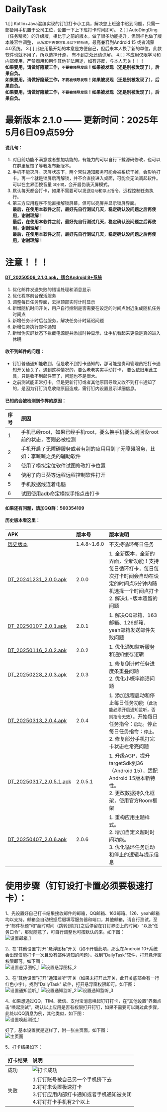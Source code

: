 # DailyTask

1.[ ] Kotlin+Java混编实现的钉钉打卡小工具，解决您上班途中迟到问题，只需一部备用手机置于公司工位，设置一下上下班打卡时间即可。
2.[ ] AutoDingDing（任务精灵）的升级版，相比于之前的版本，做了很多功能提升，但同样也做了版本兼容性调整，
  `此版本不再兼容8.0以下的系统`，最高兼容到Android 15 或者鸿蒙 4.0系统。
3.[ ] 此应用最开始的本意是方便自己，但后来本人换了新的单位，此款软件也就不用了，所以选择开源，
  有不到之处还请谅解。
4.[ ] 本应用仅限学习和内部使用，严禁商用和用作其他非法用途，如有违反，与本人无关！！！  
  **如果要用，请做好隐蔽工作，`不要被领导发现`！如果被发现（还是别被发现了），后果自负。**</br>
  **如果要用，请做好隐蔽工作，`不要被领导发现`！如果被发现（还是别被发现了），后果自负。**</br>
  **如果要用，请做好隐蔽工作，`不要被领导发现`！如果被发现（还是别被发现了），后果自负。**</br>

# 最新版本 2.1.0 —— 更新时间：2025年5月6日09点59分

#### 说几句：</br>

1. 对目前功能不满意或者想加功能的，有能力的可以自行下载源码修改，也可以在群里反馈了等我发布新版本。
2. 手机不能灭屏。灭屏状态下，两个常驻通知服务可能会被系统干掉，会影响打卡。再一个就是锁屏后再解锁，并不会直接进入桌面，可能会无法调起软件。可以在主界面按音量
   `减小键`，会开启伪装灭屏模式。
3. 默认每天都会打卡，如果不需要可以发送`启动`和`停止`指令，远程控制任务执行。
4. 第三方应用程序不能直接解锁屏幕，但可以亮屏并显示锁屏界面。</br>
   **最后，在使用本软件之前，最好先自行测试几天，稳定确认没问题之后再使用，谢谢理解！**</br>
   **最后，在使用本软件之前，最好先自行测试几天，稳定确认没问题之后再使用，谢谢理解！**</br>
   **最后，在使用本软件之前，最好先自行测试几天，稳定确认没问题之后再使用，谢谢理解！**</br>

# 注意！！！

#### [DT_20250506_2.1.0.apk，适合Android 8+系统](apk/daily/release/DT_20250506_2.1.0.apk)

1. 优化邮件发送失败的错误处理和消息显示
2. 优化程序前台保活服务
3. 调整每日任务界面，去掉顶部实时计时显示
4. 新增随机时间开关，用户自行控制是否需要在设定的时间点附近生成随机任务时间点
5. 新增任务计时后台服务，解决任务计时延迟问题
6. 新增任务执行邮件通知
7. 新增伪灭屏状态下拦截电源键并添加时钟显示，让手机看起来更像是真的进入休眠

#### 收不到邮件的问题：

* 钉钉普通通知能收到，但是收不到打卡通知的，那可能是贵司管理员把打卡通知开关给关了。遇到这种情况的，要么老老实实手动打卡，
  要么依旧用此工具，只是收不到邮件罢了，问题也不是很大。
* 之前测试能正常打卡，但是更新钉钉或者其他原因导致又收不到打卡通知了的，是因为钉钉消息收缩原因造成，需钉钉内设置显示详细信息。

#### 已知的会被检测到作弊的原因：

| 序号 | 原因                                            |
|:---|:----------------------------------------------|
| 1  | 手机已经root，如果已经手机root，要么换手机要么刷回没root前的状态，否则必被检测 |
| 2  | 手机开启了无障碍服务或者有别的应用用到了无障碍服务，比如：李跳跳之类的辅助软件       |
| 3  | 使用了模拟定位软件试图修改打卡位置                             |
| 4  | 使用了向日葵等远程远程控制软件打开                             |
| 5  | 手机数据线连着电脑                                     |
| 6  | 试图使用adb命定模拟手指点击打卡                             |

#### 如果还有问题，请加QQ群：560354109

#### 历史版本看这里：

| APK                                                                     | 版本号         | 版本说明                                                                                          |
|:------------------------------------------------------------------------|:------------|:----------------------------------------------------------------------------------------------|
| [历史版本](https://gitee.com/AndroidCoderPeng/AutoDingding/tree/master/apk) | 1.4.8~1.6.0 | 不支持循环每日任务                                                                                     |
| [DT_20241231_2.0.0.apk](apk/daily/old/DT_20241231_2.0.0.apk)            | 2.0.0       | 1. 全新版本，全新的界面，全新功能！支持每日循环打卡，每日每次打卡时间会自动在设定的时间点5分钟内随机选择一个时间点打卡<br> 2. 解决1.+版本遗留的问题             |
| [DT_20250107_2.0.1.apk](apk/daily/old/DT_20250107_2.0.1.apk)            | 2.0.1       | 1. 解决QQ邮箱、163邮箱、126邮箱、yeah邮箱发送邮件失败问题                                                          |
| [DT_20250116_2.0.2.apk](apk/daily/old/DT_20250116_2.0.2.apk)            | 2.0.2       | 1. 优化通知监听服务和通知缓存逻辑                                                                            |
| [DT_20250228_2.0.3.apk](apk/daily/old/DT_20250228_2.0.3.apk)            | 2.0.3       | 1. 修复倒计时任务进度条重叠问题<br> 2. 优化小概率崩溃问题                                                            |
| [DT_20250313_2.0.4.apk](apk/daily/old/DT_20250313_2.0.4.apk)            | 2.0.4       | 1. 添加远程启动和停止每日任务功能（`此功能必须开启通知监听，否则指令无效`）。开始每日任务指令：`启动`。停止每日任务指令：`停止`。<br> 2. 修复部分手机打完卡状态栏常亮问题 |
| [DT_20250317_2.0.5.1.apk](apk/daily/old/DT_20250317_2.0.5.1.apk)        | 2.0.5.1     | 1. 升级AGP，提升targetSdk到36（Android 15），适配Android 15版本新特性。<br> 2. 更改数据持久化框架，使用官方Room框架            |
| [DT_20250407_2.0.6.apk](apk/daily/old/DT_20250407_2.0.6.apk)            | 2.0.6       | 1. 重构应用主题样式。<br> 2. 增加自定义超时时间功能。<br> 3. 优化循环任务启动和停止的逻辑与提示信息                                   |

# 使用步骤（**钉钉设打卡置必须要极速打卡**）：

1、先设置好自己打卡结果接收邮件的邮箱，QQ邮箱、163邮箱、126、yeah邮箱均以支持。邮箱会自动根据后缀填写服务器和端口，其他邮箱，请自行测试。至于”邮件标题“和”超时时间（跳转到钉钉之后停留在钉钉界面上的时间）“以及”任务口令“，那就随意了，可自行调整也可按默认的来。如下图：</br>
![设置邮箱_1](screenshot/设置邮箱配置_1.png)</br>

2、在“其他设置”打开”悬浮图标“开关（如不开启此项，那么在Android
10+系统会出现仅能打卡一次且没有邮件通知的问题）。找到"DailyTask"软件，打开悬浮窗权限即可。如下图：</br>
![设置悬浮图标_1](screenshot/设置悬浮图标_1.png)
![设置悬浮图标_2](screenshot/设置悬浮图标_2.png)

3、在“其他设置”打开”通知监听“开关（如果未打开此开关，此开关底部会有一行红色小字）。找到"DailyTask"
软件，打开悬浮窗权限即可。如下图：</br>
![设置通知监听_1](screenshot/设置通知监听_1.png)
![设置通知监听_2](screenshot/设置通知监听_2.png)
![设置通知监听_3](screenshot/设置通知监听_3.png)

4、如果想通过QQ，TIM、微信、支付宝消息唤起钉钉打卡，在“其他设置”界面点击“唤起测试”，确认以上应用是否有权限打开钉钉，如果不需要可以跳过此步骤，此处以QQ消息为例，其他类似，如下图：</br>
![设置唤起测试_1](screenshot/设置唤起测试_1.png)

好了，基本设置就是这样了，附一张主页面。如下图：</br>
![主页面](screenshot/主页面.png)

5、打卡结果如下：

| 打卡结果 | 说明                                                                                  |
|:-----|:------------------------------------------------------------------------------------|
| 成功   | ![打卡成功](screenshot/打卡成功.png)                                                        |
| 失败   | 1.钉钉账号被自己另一个手机挤下去 <br/> 2.钉钉未设置极速打卡 <br/> 3.钉钉应用内部打卡通知或者手机通知被关闭 <br/> 4.钉钉打卡手机有2个以上 |
